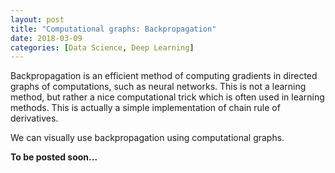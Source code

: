 ```yaml
---
layout: post
title: "Computational graphs: Backpropagation"
date: 2018-03-09
categories: [Data Science, Deep Learning]
---
```



Backpropagation is an efficient method of computing gradients in directed graphs of computations, such as neural networks. This is not a learning method, but rather a nice computational trick which is often used in learning methods. This is actually a simple implementation of chain rule of derivatives.

We can visually use backpropagation using computational graphs.

**To be posted soon...**
